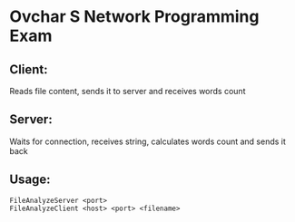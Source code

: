# Ovchar S Network Programming Exam
## Client:
Reads file content, sends it to server and receives words count

## Server:
Waits for connection, receives string, calculates words count and sends it back

## Usage:
`FileAnalyzeServer <port>`  
`FileAnalyzeClient <host> <port> <filename>`